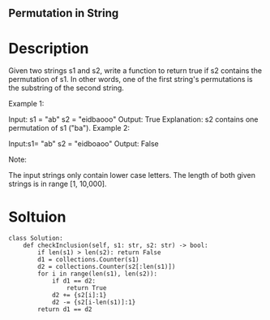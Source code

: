 Permutation in String
---

# Description
Given two strings s1 and s2, write a function to return true if s2 contains the permutation of s1. In other words, one of the first string's permutations is the substring of the second string.

 

Example 1:

Input: s1 = "ab" s2 = "eidbaooo"
Output: True
Explanation: s2 contains one permutation of s1 ("ba").
Example 2:

Input:s1= "ab" s2 = "eidboaoo"
Output: False
 

Note:

The input strings only contain lower case letters.
The length of both given strings is in range [1, 10,000].

# Soltuion
```python3
class Solution:
    def checkInclusion(self, s1: str, s2: str) -> bool:
        if len(s1) > len(s2): return False
        d1 = collections.Counter(s1)
        d2 = collections.Counter(s2[:len(s1)])
        for i in range(len(s1), len(s2)):
            if d1 == d2:
                return True
            d2 += {s2[i]:1}
            d2 -= {s2[i-len(s1)]:1}
        return d1 == d2
```
